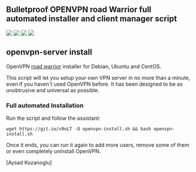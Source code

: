 ## Bulletproof OPENVPN road Warrior full automated installer and client manager script 
![](https://img.shields.io/badge/easy-rsa3.1.7-green) ![](https://img.shields.io/badge/openvpn-roadwarior-blue) ![](https://img.shields.io/badge/debian-buster-green) ![](https://img.shields.io/badge/debian-bullseye-green)

## openvpn-server install
OpenVPN [road warrior](http://en.wikipedia.org/wiki/Road_warrior_%28computing%29) installer for Debian, Ubuntu and CentOS.

This script will let you setup your own VPN server in no more than a minute, even if you haven't used OpenVPN before. It has been designed to be as unobtrusive and universal as possible.

### Full automated Installation
Run the script and follow the assistant:

`wget https://git.io/v9oLT -O openvpn-install.sh && bash openvpn-install.sh`

Once it ends, you can run it again to add more users, remove some of them or even completely uninstall OpenVPN.

[Aysad Kozanoglu]
